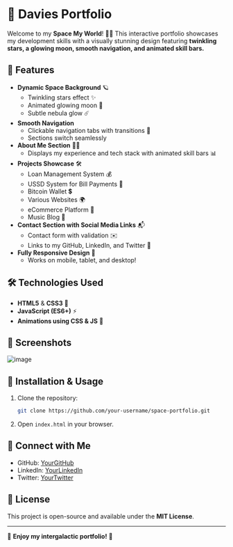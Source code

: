 # 🚀 Davies Portfolio

Welcome to my **Space My World**! 🌌✨ This interactive portfolio showcases my development skills with a visually stunning design featuring **twinkling stars, a glowing moon, smooth navigation, and animated skill bars.**

## 🌟 Features

- **Dynamic Space Background** 🪐  
  - Twinkling stars effect ✨  
  - Animated glowing moon 🌙  
  - Subtle nebula glow ☄️  
- **Smooth Navigation**  
  - Clickable navigation tabs with transitions 🚀  
  - Sections switch seamlessly
- **About Me Section** 👨‍💻  
  - Displays my experience and tech stack with animated skill bars 📊  
- **Projects Showcase** 🛠️  
  - Loan Management System 💰  
  - USSD System for Bill Payments 📱  
  - Bitcoin Wallet 💲  
  - Various Websites 🌍  
  - eCommerce Platform 🛒  
  - Music Blog 🎵  
- **Contact Section with Social Media Links** 📬  
  - Contact form with validation ✉️  
  - Links to my GitHub, LinkedIn, and Twitter 🔗  
- **Fully Responsive Design** 📱  
  - Works on mobile, tablet, and desktop!

## 🛠️ Technologies Used

- **HTML5** & **CSS3** 🎨
- **JavaScript (ES6+)** ⚡
- **Animations using CSS & JS** 💫

## 📸 Screenshots

![image](https://github.com/user-attachments/assets/6bdefefe-cefe-401c-b258-580ae230a650)


## 🚀 Installation & Usage

1. Clone the repository:
   ```sh
   git clone https://github.com/your-username/space-portfolio.git
   ```
2. Open `index.html` in your browser.

## 🔗 Connect with Me

- GitHub: [YourGitHub](https://github.com/your-username)
- LinkedIn: [YourLinkedIn](https://linkedin.com/in/your-username)
- Twitter: [YourTwitter](https://twitter.com/your-username)

## 📜 License

This project is open-source and available under the **MIT License**.

---

🌠 **Enjoy my intergalactic portfolio!** 🚀

